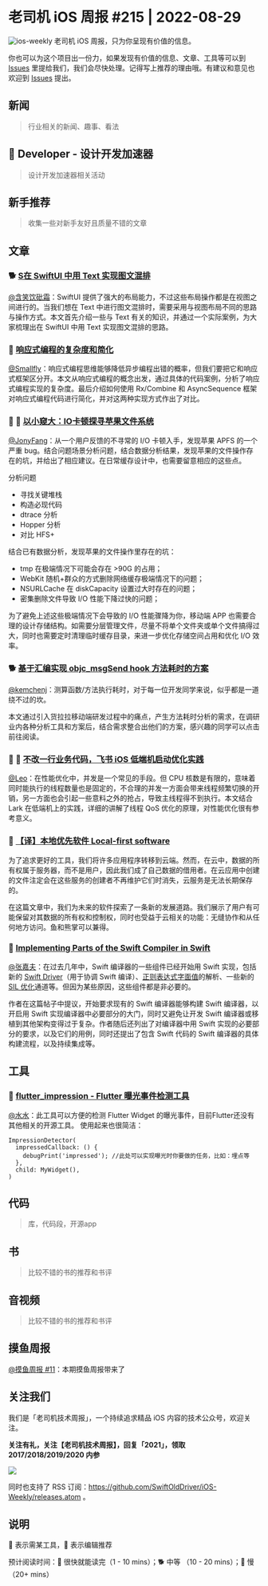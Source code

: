 # 老司机 iOS 周报 #215 | 2022-08-29

![ios-weekly](https://github.com/SwiftOldDriver/iOS-Weekly/blob/master/assets/ios-weekly.png?raw=true)
老司机 iOS 周报，只为你呈现有价值的信息。

你也可以为这个项目出一份力，如果发现有价值的信息、文章、工具等可以到 [Issues](https://github.com/SwiftOldDriver/iOS-Weekly/issues) 里提给我们，我们会尽快处理。记得写上推荐的理由哦。有建议和意见也欢迎到 [Issues](https://github.com/SwiftOldDriver/iOS-Weekly/issues) 提出。

## 新闻

> 行业相关的新闻、趣事、看法

##  Developer - 设计开发加速器

> 设计开发加速器相关活动

## 新手推荐

> 收集一些对新手友好且质量不错的文章

## 文章

### 🐕 [S在 SwiftUI 中用 Text 实现图文混排](https://www.fatbobman.com/posts/mixing_text_and_graphics_with_Text_in_SwiftUI/)

[@含笑饮砒霜](https://weibo.com/chinafishnews/)：SwiftUI 提供了强大的布局能力，不过这些布局操作都是在视图之间进行的。当我们想在 Text 中进行图文混排时，需要采用与视图布局不同的思路与操作方式。本文首先介绍一些与 Text 有关的知识，并通过一个实际案例，为大家梳理出在 SwiftUI 中用 Text 实现图文混排的思路。

### 🐎 [响应式编程的复杂度和简化](https://mp.weixin.qq.com/s/7jUGbSmR87FkTRqsm20NFQ)

[@Smallfly](https://github.com/iostalks)：响应式编程思维能够降低异步编程出错的概率，但我们要把它和响应式框架区分开。本文从响应式编程的概念出发，通过具体的代码案例，分析了响应式编程实现的复杂度。最后介绍如何使用 Rx/Combine 和 AsyncSequence 框架对响应式编程代码进行简化，并对这两种实现方式作出了对比。

### 🌟 🐎 [以小窥大：IO卡顿探寻苹果文件系统](https://mp.weixin.qq.com/s/_bdY3hvd8VBEAfgxmMVf_A)

[@JonyFang](https://github.com/JonyFang)：从一个用户反馈的不寻常的 I/O 卡顿入手，发现苹果 APFS 的一个严重 bug。结合问题场景分析问题，结合数据分析结果，发现苹果的文件操作存在的坑，并给出了相应建议。在日常缓存设计中，也需要留意相应的这些点。

分析问题
- 寻找关键堆栈
- 构造必现代码
- dtrace 分析
- Hopper 分析
- 对比 HFS+

结合已有数据分析，发现苹果的文件操作里存在的坑：
- tmp 在极端情况下可能会存在 >90G 的占用；
- WebKit 随机+群众的方式删除网络缓存极端情况下的问题；
- NSURLCache 在 diskCapacity 设置过大时存在的问题；
- 密集删除文件导致 I/O 性能下降过快的问题；

为了避免上述这些极端情况下会导致的 I/O 性能骤降为你，移动端 APP 也需要合理的设计存储结构。如需要分层管理文件，尽量不将单个文件夹或单个文件搞得过大，同时也需要定时清理临时缓存目录，来进一步优化存储空间占用和优化 I/O 效率。

### 🐕 [基于汇编实现 objc_msgSend hook 方法耗时的方案](https://juejin.cn/post/7134877291716280328)

[@kemchenj](https://kemchenj.github.io/)：测算函数/方法执行耗时，对于每一位开发同学来说，似乎都是一道绕不过的坎。

本文通过引入货拉拉移动端研发过程中的痛点，产生方法耗时分析的需求，在调研业内各种分析工具和方案后，结合需求整合出他们的方案，感兴趣的同学可以点击前往阅读。

### 🌟 🐎 [不改一行业务代码，飞书 iOS 低端机启动优化实践](https://mp.weixin.qq.com/s/KQJ5QXHdhwHRN65KdD45qA)

[@Leo](https://github.com/leomobiledeveloper)：在性能优化中，并发是一个常见的手段。但 CPU 核数是有限的，意味着同时能执行的线程数量也是固定的，不合理的并发一方面会带来线程频繁切换的开销，另一方面也会引起一些意料之外的抢占，导致主线程得不到执行。本文结合 Lark 在低端机上的实践，详细的讲解了线程 QoS 优化的原理，对性能优化很有参考意义。

### 🐢 [【译】本地优先软件 Local-first software](https://www.zxch3n.com/local-first/)

为了追求更好的工具，我们将许多应用程序转移到云端。然而，在云中，数据的所有权属于服务器，而不是用户，因此我们成了自己数据的借用者。在云应用中创建的文件注定会在这些服务的创建者不再维护它们时消失，云服务是无法长期保存的。

在这篇文章中，我们为未来的软件探索了一条新的发展道路。我们展示了用户有可能保留对其数据的所有权和控制权，同时也受益于云相关的功能：无缝协作和从任何地方访问。鱼和熊掌可以兼得。

### 🐎 [Implementing Parts of the Swift Compiler in Swift](https://forums.swift.org/t/implementing-parts-of-the-swift-compiler-in-swift/59524)

[@张嘉夫](https://github.com/josephchang10)：在过去几年中，Swift 编译器的一些组件已经开始用 Swift 实现，包括新的 [Swift Driver](https://github.com/apple/swift-driver)（用于协调 Swift 编译）、[正则表达式字面值](https://github.com/apple/swift-experimental-string-processing/)的解析、一些新的 [SIL 优化](https://github.com/apple/swift/tree/main/SwiftCompilerSources/Sources/Optimizer)通道等。但因为某些原因，这些组件都是非必要的。

作者在这篇帖子中提议，开始要求现有的 Swift 编译器能够构建 Swift 编译器，以开启用 Swift 实现编译器中必要部分的大门，同时又避免让开发 Swift 编译器或移植到其他架构变得过于复杂。作者随后还列出了对编译器中用 Swift 实现的必要部分的要求，以及它们的用例，同时还提出了包含 Swift 代码的 Swift 编译器的具体构建流程，以及持续集成等。

## 工具

### 🐎 [flutter_impression - Flutter 曝光事件检测工具](https://github.com/623637646/flutter_impression)

[@水水](https://www.xuyanlan.com)：此工具可以方便的检测 Flutter Widget 的曝光事件，目前Flutter还没有其他相关的开源工具。
使用起来也很简洁：
```
ImpressionDetector(
  impressedCallback: () {
    debugPrint('impressed'); //此处可以实现曝光时你要做的任务，比如：埋点等
  },
  child: MyWidget(),
)
```

## 代码

> 库，代码段，开源app

## 书

> 比较不错的书的推荐和书评

## 音视频

> 比较不错的书的推荐和书评

## 摸鱼周报

[@摸鱼周报 #11](https://mp.weixin.qq.com/s/hE9wYlLX8F1sKjIF5eIPVQ)：本期摸鱼周报带来了

## 关注我们

我们是「老司机技术周报」，一个持续追求精品 iOS 内容的技术公众号，欢迎关注。

**关注有礼，关注【老司机技术周报】，回复「2021」，领取 2017/2018/2019/2020 内参**

![](https://github.com/SwiftOldDriver/iOS-Weekly/blob/master/assets/qrcode_for_wechat.jpg?raw=true)

同时也支持了 RSS 订阅：https://github.com/SwiftOldDriver/iOS-Weekly/releases.atom 。

## 说明

🚧 表示需某工具，🌟 表示编辑推荐

预计阅读时间：🐎 很快就能读完（1 - 10 mins）；🐕 中等 （10 - 20 mins）；🐢 慢（20+ mins）
